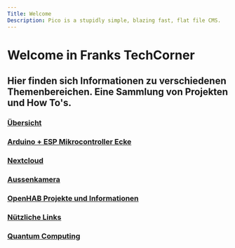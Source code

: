 ```yaml
--- 
Title: Welcome 
Description: Pico is a stupidly simple, blazing fast, flat file CMS. 
--- 
```


# Welcome in Franks TechCorner

## Hier finden sich Informationen zu verschiedenen Themenbereichen. Eine Sammlung von Projekten und How To's.

### [Übersicht](%base_url%25?NextCloud/index) 

### [Arduino + ESP Mikrocontroller Ecke](%base_url%25?Arduino-ESP/index) 

### [Nextcloud](%base_url%25?NextCloud/index) 

### [Aussenkamera](%base_url%25?Aussenkamera/index) 

### [OpenHAB Projekte und Informationen](OpenHAB/index.md) 

### [Nützliche Links](%base_url%25?Linksammlung) 

### [Quantum Computing](quantum/quantum.md)

